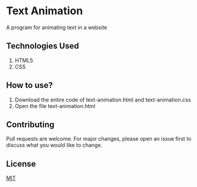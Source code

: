 # Text Animation
A program for animating text in a website

## Technologies Used 
1. HTML5
2. CSS

## How to use?
1. Download the entire code of text-animation.html and text-animation.css
2. Open the file text-animation.html 

## Contributing
Pull requests are welcome. For major changes, please open an issue first to discuss what you would like to change.

## License
[MIT](https://choosealicense.com/licenses/mit/)




